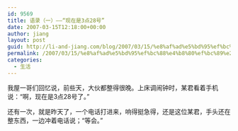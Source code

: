 ```yaml
---
id: 9569
title: 语录（一）——“现在是3点28号”
date: 2007-03-15T12:18:00+00:00
author: jiang
layout: post
guid: http://li-and-jiang.com/blog/2007/03/15/%e8%af%ad%e5%bd%95%ef%bc%88%e4%b8%80%ef%bc%89%e2%80%94%e2%80%94%e2%80%9c%e7%8e%b0%e5%9c%a8%e6%98%af3%e7%82%b928%e5%8f%b7%e2%80%9d/
permalink: /2007/03/15/%e8%af%ad%e5%bd%95%ef%bc%88%e4%b8%80%ef%bc%89%e2%80%94%e2%80%94%e2%80%9c%e7%8e%b0%e5%9c%a8%e6%98%af3%e7%82%b928%e5%8f%b7%e2%80%9d/
categories:
  - 生活
---
```

我屋一哥们回忆说，前些天，大伙都整得很晚。上床调闹钟时，某君看着手机说：“啊，现在是3点28号了。” 

还有一次，就是昨天了，一个电话打进来，响得挺急得，还是这位某君，手头还在整东西，一边冲着电话说；“等会。”